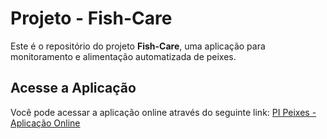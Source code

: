 # Projeto - Fish-Care

Este é o repositório do projeto **Fish-Care**, uma aplicação para monitoramento e alimentação automatizada de peixes.

## Acesse a Aplicação

Você pode acessar a aplicação online através do seguinte link:
[PI Peixes - Aplicação Online](https://pi-peixes-frontend.vercel.app/)
